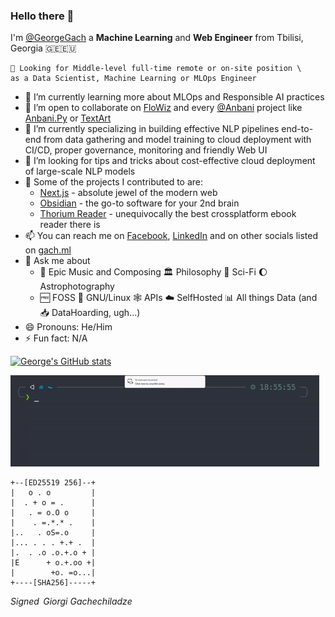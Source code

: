 ### Hello there 👋 
I'm [@GeorgeGach](https://gach.ml) a **Machine Learning** and **Web Engineer** from Tbilisi, Georgia 🇬🇪🇪🇺
```
🚩 Looking for Middle-level full-time remote or on-site position \
as a Data Scientist, Machine Learning or MLOps Engineer
```

- 🌱 I’m currently learning more about MLOps and Responsible AI practices
- 🍻 I’m open to collaborate on [FloWiz](https://github.com/georgegach/flowiz) and every [@Anbani](https://github.com/anbani) project like [Anbani.Py](https://github.com/anbani.py) or [TextArt](https://github.com/anbani/textart)
- 🔬 I’m currently specializing in building effective NLP pipelines end-to-end from data gathering and model training to cloud deployment with CI/CD, proper governance, monitoring and friendly Web UI
- 🤔 I’m looking for tips and tricks about cost-effective cloud deployment of large-scale NLP models 
- 🤝 Some of the projects I contributed to are: 
  - [Next.js](https://github.com/vercel/next.js/) - absolute jewel of the modern web
  - [Obsidian](https://github.com/obsidianmd) - the go-to software for your 2nd brain
  - [Thorium Reader](https://github.com/edrlab/thorium-reader) - unequivocally the best crossplatform ebook reader there is
- 📫 You can reach me on [Facebook](https://fb.com/george.gachechiladze), [LinkedIn](https://www.linkedin.com/in/georgegach/) and on other socials listed on [gach.ml](https://gach.ml)
- 💬 Ask me about 
  - 🎼 Epic Music and Composing 🏛️ Philosophy 🚀 Sci-Fi 🌔 Astrophotography 
  - 🆓 FOSS 🐧 GNU/Linux 🕸️ APIs ☁️ SelfHosted 📊 All things Data (and 📥 DataHoarding, ugh...)
- 😄 Pronouns: He/Him
- ⚡ Fun fact: N/A

[![George's GitHub stats](https://github-readme-stats.vercel.app/api?username=georgegach)](https://gach.ml)

<img src="https://raw.githubusercontent.com/georgegach/georgegach/main/bye.gif?token=GHSAT0AAAAAABT33AUPJ4YRY24E63VPRQUQYVXGFTA" width="494" height="146"/>

```
+--[ED25519 256]--+
|   o . o         |
|  . + o = .      |
|   . = o.O o     |
|    . =.*.* .    |
|..   . oS=.o     |
|... . . . +.+ .  |
|.  . .o .o.+.o + |
|E      + o.+.oo +|
|        +o. =o...|
+----[SHA256]-----+
```
${Signed\,\ Giorgi\ Gachechiladze}$

